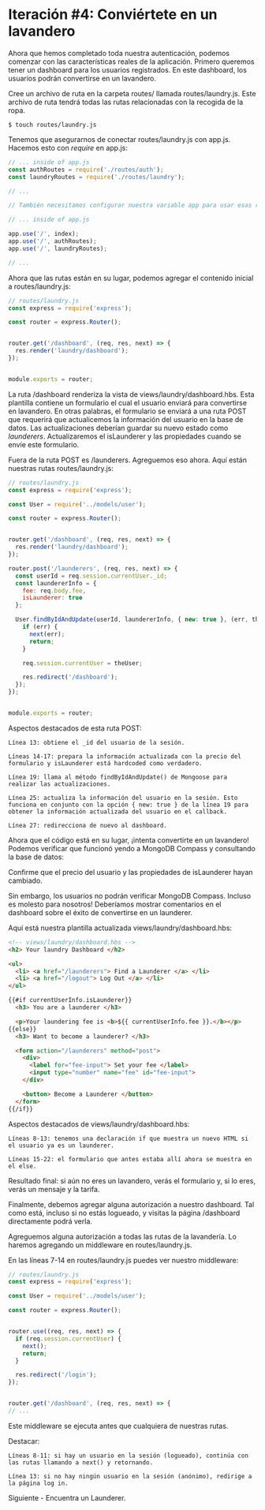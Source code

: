 # Iteración #4: Conviértete en un lavandero

Ahora que hemos completado toda nuestra autenticación, podemos comenzar con las características reales de la aplicación. Primero queremos tener un dashboard para los usuarios registrados. En este dashboard, los usuarios podrán convertirse en un lavandero.

Cree un archivo de ruta en la carpeta routes/ llamada routes/laundry.js. Este archivo de ruta tendrá todas las rutas relacionadas con la recogida de la ropa.

```
$ touch routes/laundry.js
```

Tenemos que asegurarnos de conectar routes/laundry.js con app.js. Hacemos esto con *require* en app.js:

```js
// ... inside of app.js
const authRoutes = require('./routes/auth');
const laundryRoutes = require('./routes/laundry');

// ...

// También necesitamos configurar nuestra variable app para usar esas rutas en la línea 80 de app.js:

// ... inside of app.js

app.use('/', index);
app.use('/', authRoutes);
app.use('/', laundryRoutes);

// ...
```

Ahora que las rutas están en su lugar, podemos agregar el contenido inicial a routes/laundry.js:

```js
// routes/laundry.js
const express = require('express');

const router = express.Router();


router.get('/dashboard', (req, res, next) => {
  res.render('laundry/dashboard');
});


module.exports = router;
```

La ruta /dashboard renderiza la vista de views/laundry/dashboard.hbs. Esta plantilla contiene un formulario el cual el usuario enviará para convertirse en lavandero. En otras palabras, el formulario se enviará a una ruta POST que requerirá que actualicemos la información del usuario en la base de datos. Las actualizaciones deberían guardar su nuevo estado como *launderers*. Actualizaremos el isLaunderer y las propiedades cuando se envíe este formulario.

Fuera de la ruta POST es /launderers. Agreguemos eso ahora. Aquí están nuestras rutas routes/laundry.js:

```js
// routes/laundry.js
const express = require('express');

const User = require('../models/user');

const router = express.Router();


router.get('/dashboard', (req, res, next) => {
  res.render('laundry/dashboard');
});

router.post('/launderers', (req, res, next) => {
  const userId = req.session.currentUser._id;
  const laundererInfo = {
    fee: req.body.fee,
    isLaunderer: true
  };

  User.findByIdAndUpdate(userId, laundererInfo, { new: true }, (err, theUser) => {
    if (err) {
      next(err);
      return;
    }

    req.session.currentUser = theUser;

    res.redirect('/dashboard');
  });
});


module.exports = router;
```

Aspectos destacados de esta ruta POST:

    Línea 13: obtiene el _id del usuario de la sesión.
    
    Líneas 14-17: prepara la información actualizada con la precio del formulario y isLaunderer está hardcoded como verdadero.
    
    Línea 19: llama al método findByIdAndUpdate() de Mongoose para realizar las actualizaciones.
    
    Línea 25: actualiza la información del usuario en la sesión. Esto funciona en conjunto con la opción { new: true } de la línea 19 para obtener la información actualizada del usuario en el callback.
    
    Línea 27: redirecciona de nuevo al dashboard.

Ahora que el código está en su lugar, ¡intenta convertirte en un lavandero! Podemos verificar que funcionó yendo a MongoDB Compass y consultando la base de datos:

Confirme que el precio del usuario y las propiedades de isLaunderer hayan cambiado.

Sin embargo, los usuarios no podrán verificar MongoDB Compass. Incluso es molesto para nosotros! Deberíamos mostrar comentarios en el dashboard sobre el éxito de convertirse en un launderer.

Aquí está nuestra plantilla actualizada views/laundry/dashboard.hbs:

```html
<!-- views/laundry/dashboard.hbs -->
<h2> Your laundry Dashboard </h2>

<ul>
  <li> <a href="/launderers"> Find a Launderer </a> </li>
  <li> <a href="/logout"> Log Out </a> </li>
</ul>

{{#if currentUserInfo.isLaunderer}}
  <h3> You are a launderer </h3>

  <p>Your laundering fee is <b>${{ currentUserInfo.fee }}.</b></p>
{{else}}
  <h3> Want to become a launderer? </h3>

  <form action="/launderers" method="post">
    <div>
      <label for="fee-input"> Set your fee </label>
      <input type="number" name="fee" id="fee-input">
    </div>

    <button> Become a Launderer </button>
  </form>
{{/if}}
```

Aspectos destacados de views/laundry/dashboard.hbs:


    Líneas 8-13: tenemos una declaración if que muestra un nuevo HTML si el usuario ya es un launderer.
    
    Líneas 15-22: el formulario que antes estaba allí ahora se muestra en el else.

Resultado final: si aún no eres un lavandero, verás el formulario y, si lo eres, verás un mensaje y la tarifa.

Finalmente, debemos agregar alguna autorización a nuestro dashboard. Tal como está, incluso si no estás logueado, y visitas la página /dashboard directamente podrá verla.

Agreguemos alguna autorización a todas las rutas de la lavandería. Lo haremos agregando un middleware en routes/laundry.js.

En las líneas 7-14 en routes/laundry.js puedes ver nuestro middleware:

```js
// routes/laundry.js
const express = require('express');

const User = require('../models/user');

const router = express.Router();


router.use((req, res, next) => {
  if (req.session.currentUser) {
    next();
    return;
  }

  res.redirect('/login');
});


router.get('/dashboard', (req, res, next) => {
// ...
```

Este middleware se ejecuta antes que cualquiera de nuestras rutas.

Destacar:

    Líneas 8-11: si hay un usuario en la sesión (logueado), continúa con las rutas llamando a next() y retornando.
    
    Línea 13: si no hay ningún usuario en la sesión (anónimo), redirige a la página log in.

Siguiente - Encuentra un Launderer.